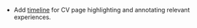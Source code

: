 - Add [timeline](https://www.w3schools.com/howto/tryit.asp?filename=tryhow_css_timeline) for CV page highlighting and annotating relevant experiences. 
